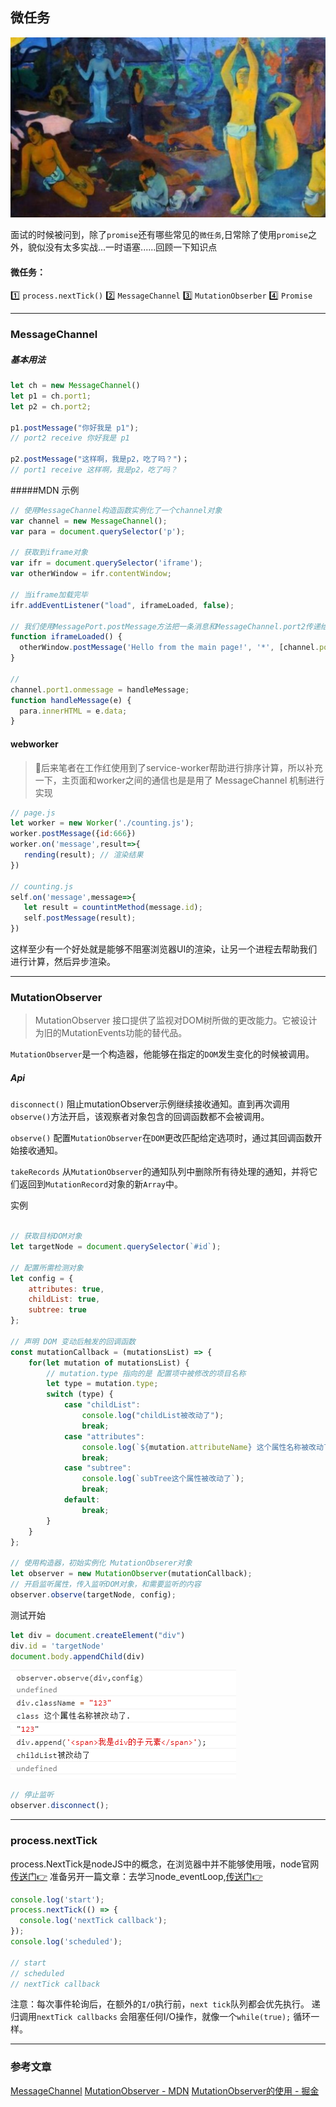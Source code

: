 ## 微任务
![](/blog_assets/micro_task_cover.png)

面试的时候被问到，除了`promise`还有哪些常见的`微任务`,日常除了使用`promise`之外，貌似没有太多实战...一时语塞......回顾一下知识点

#### 微任务：
1️⃣ `process.nextTick()` 
2️⃣ `MessageChannel` 
3️⃣ `MutationObserber`
4️⃣ `Promise`
___
### MessageChannel
##### 基本用法
```js
let ch = new MessageChannel()
let p1 = ch.port1;
let p2 = ch.port2;

p1.postMessage("你好我是 p1");
// port2 receive 你好我是 p1

p2.postMessage("这样啊，我是p2，吃了吗？")；
// port1 receive 这样啊，我是p2，吃了吗？
```
#####MDN 示例

```js
// 使用MessageChannel构造函数实例化了一个channel对象
var channel = new MessageChannel();
var para = document.querySelector('p');

// 获取到iframe对象    
var ifr = document.querySelector('iframe');
var otherWindow = ifr.contentWindow;

// 当iframe加载完毕
ifr.addEventListener("load", iframeLoaded, false);

// 我们使用MessagePort.postMessage方法把一条消息和MessageChannel.port2传递给iframe
function iframeLoaded() {
  otherWindow.postMessage('Hello from the main page!', '*', [channel.port2]);
}

// 
channel.port1.onmessage = handleMessage;
function handleMessage(e) {
  para.innerHTML = e.data;
}
```
#### webworker
> 后来笔者在工作红使用到了service-worker帮助进行排序计算，所以补充一下，主页面和worker之间的通信也是是用了 MessageChannel 机制进行实现
```js
// page.js
let worker = new Worker('./counting.js');
worker.postMessage({id:666})
worker.on('message',result=>{
   rending(result); // 渲染结果
})

// counting.js
self.on('message',message=>{
   let result = countintMethod(message.id);
   self.postMessage(result);
})
```
这样至少有一个好处就是能够不阻塞浏览器UI的渲染，让另一个进程去帮助我们进行计算，然后异步渲染。
___
### MutationObserver
>MutationObserver 接口提供了监视对DOM树所做的更改能力。它被设计为旧的MutationEvents功能的替代品。

`MutationObserver`是一个构造器，他能够在指定的`DOM`发生变化的时候被调用。

##### Api
`disconnect()`
阻止mutationObserver示例继续接收通知。直到再次调用`observe()`方法开启，该观察者对象包含的回调函数都不会被调用。

`observe()`
配置`MutationObserver`在`DOM`更改匹配给定选项时，通过其回调函数开始接收通知。

`takeRecords`
    从`MutationObserver`的通知队列中删除所有待处理的通知，并将它们返回到`MutationRecord`对象的新`Array`中。

实例
```js

// 获取目标DOM对象
let targetNode = document.querySelector(`#id`);

// 配置所需检测对象
let config = {
    attributes: true,
    childList: true,
    subtree: true
};

// 声明 DOM 变动后触发的回调函数
const mutationCallback = (mutationsList) => {
    for(let mutation of mutationsList) {
        // mutation.type 指向的是 配置项中被修改的项目名称
        let type = mutation.type;
        switch (type) {
            case "childList":
                console.log("childList被改动了");
                break;
            case "attributes":
                console.log(`${mutation.attributeName} 这个属性名称被改动了.`);
                break;
            case "subtree":
                console.log(`subTree这个属性被改动了`);
                break;
            default:
                break;
        }
    }
};

// 使用构造器，初始实例化 MutationObserer对象
let observer = new MutationObserver(mutationCallback);
// 开启监听属性，传入监听DOM对象，和需要监听的内容
observer.observe(targetNode, config);
```
测试开始
```js
let div = document.createElement("div")
div.id = 'targetNode'
document.body.appendChild(div)
```
![](/blog_assets/mutationObserver.png)
```js
// 停止监听
observer.disconnect();
```
___
### process.nextTick
process.NextTick是nodeJS中的概念，在浏览器中并不能够使用哦，node官网[传送门:point_right:](http://nodejs.cn/api/process.html#process_process_nexttick_callback_args)
准备另开一篇文章：去学习node_eventLoop,[传送门:point_right:](/node/eventloop_in_node.md)

```js
console.log('start');
process.nextTick(() => {
  console.log('nextTick callback');
});
console.log('scheduled');

// start
// scheduled
// nextTick callback
```
注意：每次事件轮询后，在额外的`I/O`执行前，`next tick`队列都会优先执行。 递归调用`nextTick callbacks` 会阻塞任何I/O操作，就像一个`while(true);` 循环一样。
___
### 参考文章
[MessageChannel](https://github.com/jabez128/jabez128.github.io/issues/11)
[MutationObserver - MDN](https://developer.mozilla.org/zh-CN/docs/Web/API/MutationObserver)
[MutationObserver的使用 - 掘金](https://juejin.im/post/5b18e6606fb9a01e5c45434c)
